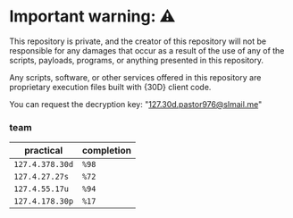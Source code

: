 # Important warning: ⚠️
This repository is private, and the creator of this repository will not be responsible for any damages that occur as a result of the use of any of the scripts, payloads, programs, or anything presented in this repository.

Any scripts, software, or other services offered in this repository are proprietary execution files built with {30D} client code.

You can request the decryption key: "127.30d.pastor976@slmail.me"

### team

| practical | completion |
| ------- | ---------- |
| `127.4.378.30d` | `%98` |
| `127.4.27.27s` | `%72` |
| `127.4.55.17u` | `%94` | 
| `127.4.178.30p` | `%17` | 
